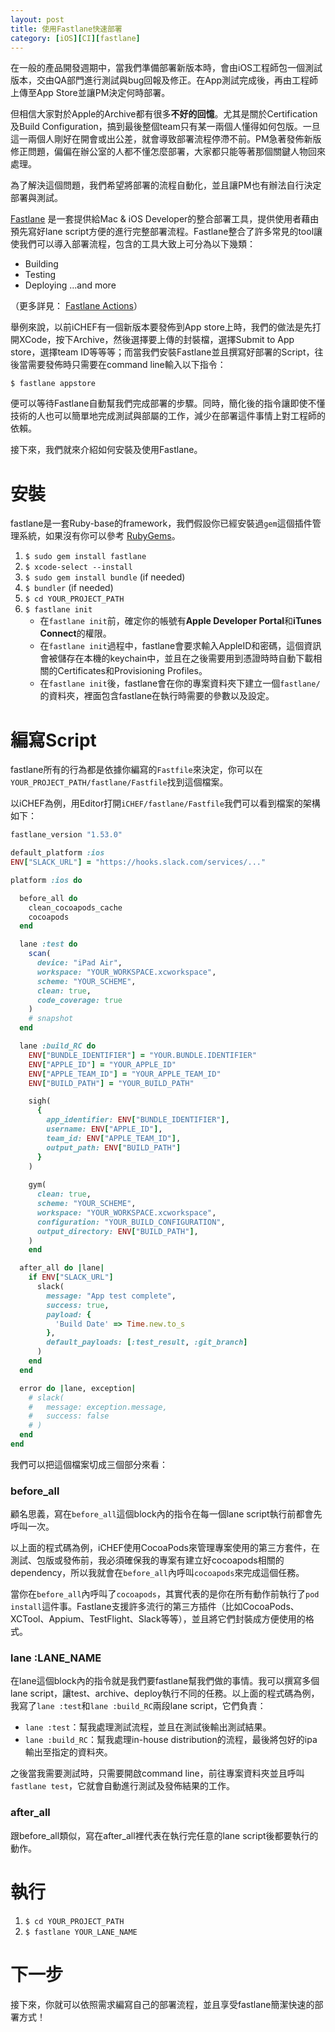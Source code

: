 ```yaml
---
layout: post
title: 使用Fastlane快速部署
category: [iOS][CI][fastlane]
---
```

在一般的產品開發週期中，當我們準備部署新版本時，會由iOS工程師包一個測試版本，交由QA部門進行測試與bug回報及修正。在App測試完成後，再由工程師上傳至App Store並讓PM決定何時部署。

但相信大家對於Apple的Archive都有很多**不好的回憶**。尤其是關於Certification及Build Configuration，搞到最後整個team只有某一兩個人懂得如何包版。一旦這一兩個人剛好在開會或出公差，就會導致部署流程停滯不前。PM急著發佈新版修正問題，偏偏在辦公室的人都不懂怎麼部署，大家都只能等著那個關鍵人物回來處理。

為了解決這個問題，我們希望將部署的流程自動化，並且讓PM也有辦法自行決定部署與測試。

[Fastlane](https://github.com/fastlane/fastlane) 是一套提供給Mac & iOS Developer的整合部署工具，提供使用者藉由預先寫好lane script方便的進行完整部署流程。Fastlane整合了許多常見的tool讓使我們可以導入部署流程，包含的工具大致上可分為以下幾類：

* Building
* Testing
* Deploying ...and more

（更多詳見： [Fastlane Actions](https://github.com/fastlane/fastlane/blob/master/docs/Actions.md)）

舉例來說，以前iCHEF有一個新版本要發佈到App store上時，我們的做法是先打開XCode，按下Archive，然後選擇要上傳的封裝檔，選擇Submit to App store，選擇team ID等等等；而當我們安裝Fastlane並且撰寫好部署的Script，往後當需要發佈時只需要在command line輸入以下指令：<br>

	$ fastlane appstore

便可以等待Fastlane自動幫我們完成部署的步驟。同時，簡化後的指令讓即使不懂技術的人也可以簡單地完成測試與部屬的工作，減少在部署這件事情上對工程師的依賴。

接下來，我們就來介紹如何安裝及使用Fastlane。
# 安裝
fastlane是一套Ruby-base的framework，我們假設你已經安裝過`gem`這個插件管理系統，如果沒有你可以參考 [RubyGems](https://rubygems.org/)。

1. `$ sudo gem install fastlane`
2. `$ xcode-select --install`
3. `$ sudo gem install bundle` (if needed)
4. `$ bundler` (if needed)
5. `$ cd YOUR_PROJECT_PATH`
6. `$ fastlane init`
	* 在`fastlane init`前，確定你的帳號有<b>Apple Developer Portal</b>和<b>iTunes Connect</b>的權限。
	* 在`fastlane init`過程中，fastlane會要求輸入AppleID和密碼，這個資訊會被儲存在本機的keychain中，並且在之後需要用到憑證時時自動下載相關的Certificates和Provisioning Profiles。
	* 在`fastlane init`後，fastlane會在你的專案資料夾下建立一個`fastlane/`的資料夾，裡面包含fastlane在執行時需要的參數以及設定。

# 編寫Script
fastlane所有的行為都是依據你編寫的`Fastfile`來決定，你可以在`YOUR_PROJECT_PATH/fastlane/Fastfile`找到這個檔案。

以iCHEF為例，用Editor打開`iCHEF/fastlane/Fastfile`我們可以看到檔案的架構如下：

```Ruby
fastlane_version "1.53.0"

default_platform :ios
ENV["SLACK_URL"] = "https://hooks.slack.com/services/..."

platform :ios do

  before_all do
    clean_cocoapods_cache
    cocoapods
  end

  lane :test do
    scan(
      device: "iPad Air",
      workspace: "YOUR_WORKSPACE.xcworkspace",
      scheme: "YOUR_SCHEME",
      clean: true,
      code_coverage: true
    )
    # snapshot
  end

  lane :build_RC do
    ENV["BUNDLE_IDENTIFIER"] = "YOUR.BUNDLE.IDENTIFIER"
    ENV["APPLE_ID"] = "YOUR_APPLE_ID"
    ENV["APPLE_TEAM_ID"] = "YOUR_APPLE_TEAM_ID"
    ENV["BUILD_PATH"] = "YOUR_BUILD_PATH"

    sigh(
      {
        app_identifier: ENV["BUNDLE_IDENTIFIER"],
        username: ENV["APPLE_ID"],
        team_id: ENV["APPLE_TEAM_ID"],
        output_path: ENV["BUILD_PATH"]
      }
    )
    
    gym(
      clean: true,
      scheme: "YOUR_SCHEME", 
      workspace: "YOUR_WORKSPACE.xcworkspace",
      configuration: "YOUR_BUILD_CONFIGURATION",
      output_directory: ENV["BUILD_PATH"],
    )  
    end

  after_all do |lane|
    if ENV["SLACK_URL"]
      slack(
        message: "App test complete",
        success: true,
        payload: {
          'Build Date' => Time.new.to_s
        },
        default_payloads: [:test_result, :git_branch]
      )
    end
  end

  error do |lane, exception|
    # slack(
    #   message: exception.message,
    #   success: false
    # )
  end
end
```
我們可以把這個檔案切成三個部分來看：
### before_all
顧名思義，寫在`before_all`這個block內的指令在每一個lane script執行前都會先呼叫一次。

以上面的程式碼為例，iCHEF使用CocoaPods來管理專案使用的第三方套件，在測試、包版或發佈前，我必須確保我的專案有建立好cocoapods相關的dependency，所以我就會在`before_all`內呼叫`cocoapods`來完成這個任務。

當你在`before_all`內呼叫了`cocoapods`，其實代表的是你在所有動作前執行了`pod install`這件事。Fastlane支援許多流行的第三方插件（比如CocoaPods、XCTool、Appium、TestFlight、Slack等等），並且將它們封裝成方便使用的格式。
### lane :LANE_NAME
在lane這個block內的指令就是我們要fastlane幫我們做的事情。我可以撰寫多個lane script，讓test、archive、deploy執行不同的任務。以上面的程式碼為例，我寫了`lane :test`和`lane :build_RC`兩段lane script，它們負責：

* `lane :test`：幫我處理測試流程，並且在測試後輸出測試結果。
* `lane :build_RC`：幫我處理in-house distribution的流程，最後將包好的ipa輸出至指定的資料夾。

之後當我需要測試時，只需要開啟command line，前往專案資料夾並且呼叫`fastlane test`，它就會自動進行測試及發佈結果的工作。

### after_all
跟before\_all類似，寫在after\_all裡代表在執行完任意的lane script後都要執行的動作。

# 執行
1. `$ cd YOUR_PROJECT_PATH`
2. `$ fastlane YOUR_LANE_NAME`

# 下一步
接下來，你就可以依照需求編寫自己的部署流程，並且享受fastlane簡潔快速的部署方式！

